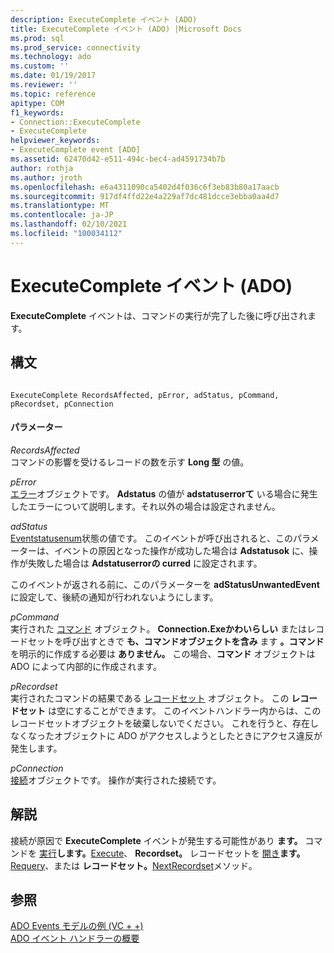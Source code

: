 ```yaml
---
description: ExecuteComplete イベント (ADO)
title: ExecuteComplete イベント (ADO) |Microsoft Docs
ms.prod: sql
ms.prod_service: connectivity
ms.technology: ado
ms.custom: ''
ms.date: 01/19/2017
ms.reviewer: ''
ms.topic: reference
apitype: COM
f1_keywords:
- Connection::ExecuteComplete
- ExecuteComplete
helpviewer_keywords:
- ExecuteComplete event [ADO]
ms.assetid: 62470d42-e511-494c-bec4-ad4591734b7b
author: rothja
ms.author: jroth
ms.openlocfilehash: e6a4311090ca5402d4f036c6f3eb83b80a17aacb
ms.sourcegitcommit: 917df4ffd22e4a229af7dc481dcce3ebba0aa4d7
ms.translationtype: MT
ms.contentlocale: ja-JP
ms.lasthandoff: 02/10/2021
ms.locfileid: "100034112"
---
```

# <a name="executecomplete-event-ado"></a>ExecuteComplete イベント (ADO)
**ExecuteComplete** イベントは、コマンドの実行が完了した後に呼び出されます。  
  
## <a name="syntax"></a>構文  
  
```  
  
ExecuteComplete RecordsAffected, pError, adStatus, pCommand, pRecordset, pConnection  
```  
  
#### <a name="parameters"></a>パラメーター  
 *RecordsAffected*  
 コマンドの影響を受けるレコードの数を示す **Long 型** の値。  
  
 *pError*  
 [エラー](../../../ado/reference/ado-api/error-object.md)オブジェクトです。 **Adstatus** の値が **adstatuserrorて** いる場合に発生したエラーについて説明します。それ以外の場合は設定されません。  
  
 *adStatus*  
 [Eventstatusenum](../../../ado/reference/ado-api/eventstatusenum.md)状態の値です。 このイベントが呼び出されると、このパラメーターは、イベントの原因となった操作が成功した場合は **Adstatusok** に、操作が失敗した場合は **Adstatuserrorの curred** に設定されます。  
  
 このイベントが返される前に、このパラメーターを **adStatusUnwantedEvent** に設定して、後続の通知が行われないようにします。  
  
 *pCommand*  
 実行された [コマンド](../../../ado/reference/ado-api/command-object-ado.md) オブジェクト。 **Connection.Exeかわいらしい** またはレコードセットを呼び出すときで **も、コマンドオブジェクトを含み** ます **。コマンド** を明示的に作成する必要は **ありません。** この場合、**コマンド** オブジェクトは ADO によって内部的に作成されます。  
  
 *pRecordset*  
 実行されたコマンドの結果である [レコードセット](../../../ado/reference/ado-api/recordset-object-ado.md) オブジェクト。 この **レコードセット** は空にすることができます。 このイベントハンドラー内からは、このレコードセットオブジェクトを破棄しないでください。 これを行うと、存在しなくなったオブジェクトに ADO がアクセスしようとしたときにアクセス違反が発生します。  
  
 *pConnection*  
 [接続](../../../ado/reference/ado-api/connection-object-ado.md)オブジェクトです。 操作が実行された接続です。  
  
## <a name="remarks"></a>解説  
 接続が原因で **ExecuteComplete** イベントが発生する可能性があり **ます。** コマンドを [実行](../../../ado/reference/ado-api/execute-method-ado-connection.md)**します。**[Execute](../../../ado/reference/ado-api/execute-method-ado-command.md)、 **Recordset。** レコードセットを [開き](../../../ado/reference/ado-api/open-method-ado-recordset.md)**ます。**[Requery](../../../ado/reference/ado-api/requery-method.md)、または **レコードセット。**[NextRecordset](../../../ado/reference/ado-api/nextrecordset-method-ado.md)メソッド。  
  
## <a name="see-also"></a>参照  
 [ADO Events モデルの例 (VC + +)](../../../ado/reference/ado-api/ado-events-model-example-vc.md)   
 [ADO イベント ハンドラーの概要](../../../ado/guide/data/ado-event-handler-summary.md)
